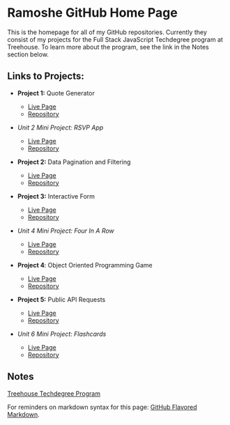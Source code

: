# Ramoshe GitHub Home Page

This is the homepage for all of my GitHub repositories. Currently they consist of my projects for the Full Stack JavaScript Techdegree program at Treehouse. To learn more about the program, see the link in the Notes section below.


## Links to Projects:
 - **Project 1:** Quote Generator
   - [Live Page](https://g.ramoshe.com/proj1-quoteGenerator/)
   - [Repository](https://github.com/ramoshe/proj1-quoteGenerator)

 - *Unit 2 Mini Project: RSVP App*
   - [Live Page](https://g.ramoshe.com/unit2-RSVPapp/)
   - [Repository](https://github.com/ramoshe/unit2-RSVPapp)

 - **Project 2:** Data Pagination and Filtering
   - [Live Page](https://g.ramoshe.com/proj2-dataPagAndFilter)
   - [Repository](https://github.com/ramoshe/proj2-dataPagAndFilter)

 - **Project 3:** Interactive Form
   - [Live Page](https://g.ramoshe.com/proj3-interactiveForm)
   - [Repository](https://github.com/ramoshe/proj3-interactiveForm)

 - *Unit 4 Mini Project: Four In A Row*
   - [Live Page](https://g.ramoshe.com/unit4-fourInARow)
   - [Repository](https://github.com/ramoshe/unit4-fourInARow)

 - **Project 4**: Object Oriented Programming Game
   - [Live Page](https://g.ramoshe.com/proj4-OOPGame)
   - [Repository](https://github.com/ramoshe/proj4-OOPGame)

 - **Project 5:** Public API Requests
   - [Live Page](https://g.ramoshe.com/proj5-publicAPIRequests)
   - [Repository](https://github.com/ramoshe/proj5-publicAPIRequests)

 - *Unit 6 Mini Project: Flashcards*
   - [Live Page](https://g.ramoshe.com/unit6-flashcards/)
   - [Repository](https://github.com/ramoshe/unit6-flashcards)


## Notes
[Treehouse Techdegree Program](https://teamtreehouse.com/techdegree)

For reminders on markdown syntax for this page:
[GitHub Flavored Markdown](https://guides.github.com/features/mastering-markdown/).
